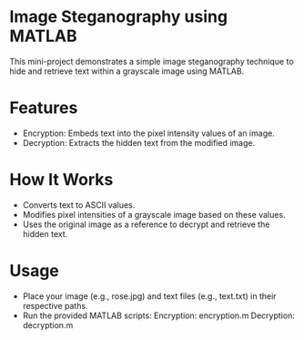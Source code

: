 # Image Steganography using MATLAB
This mini-project demonstrates a simple image steganography technique to hide and retrieve text within a grayscale image using MATLAB.

# Features
- Encryption: Embeds text into the pixel intensity values of an image.
- Decryption: Extracts the hidden text from the modified image.

# How It Works
- Converts text to ASCII values.
- Modifies pixel intensities of a grayscale image based on these values.
- Uses the original image as a reference to decrypt and retrieve the hidden text.

# Usage
- Place your image (e.g., rose.jpg) and text files (e.g., text.txt) in their respective paths.
- Run the provided MATLAB scripts:
  Encryption: encryption.m
  Decryption: decryption.m
